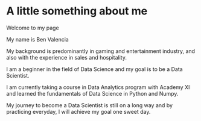 # A little something about me
Welcome to my page

My name is Ben Valencia 

My background is predominantly in gaming and entertainment industry, and also with the experience in sales and hospitality.

I am a beginner in the field of Data Science and my goal is to be a Data Scientist. 

I am currently taking a course in Data Analytics program with Academy XI and learned the fundamentals of Data Science in Python and Numpy. 

My journey to become a Data Scientist is still on a long way and by practicing everyday, I will achieve my goal one sweet day.







